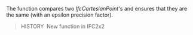 The function compares two _IfcCartesianPoint_'s and ensures that they are the same (with an epsilon precision factor).

> HISTORY&nbsp; New function in IFC2x2